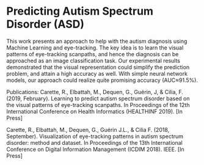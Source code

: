 # Predicting Autism Spectrum Disorder (ASD)
This work presents an approach to help with the autism diagnosis using Machine Learning and eye-tracking. The key idea is to learn the visual patterns of eye-tracking scanpaths, and hence the diagnosis can be approached as an image classification task. Our experimental results demonstrated that the visual representation could simplify the prediction problem, and attain a high accuracy as well. With simple neural network models, our approach could realize quite promising accuracy (AUC≈91.5%).

Publications:
Carette, R., Elbattah, M., Dequen, G., Guérin, J, & Cilia, F. (2019, February). Learning to predict autism spectrum disorder based on the visual patterns of eye-tracking scanpaths. In Proceedings of the 12th International Conference on Health Informatics (HEALTHINF 2019). [In Press]

Carette, R., Elbattah, M., Dequen, G., Guérin J.L., & Cilia F. (2018, September). Visualization of eye-tracking patterns in autism spectrum disorder: method and dataset. In Proceedings of the 13th International Conference on Digital Information Management (ICDIM 2018). IEEE. [In Press]
